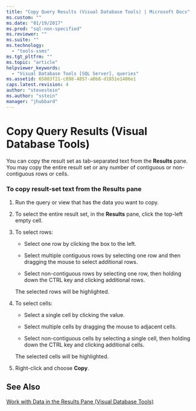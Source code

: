 ```yaml
---
title: "Copy Query Results (Visual Database Tools) | Microsoft Docs"
ms.custom: ""
ms.date: "01/19/2017"
ms.prod: "sql-non-specified"
ms.reviewer: ""
ms.suite: ""
ms.technology: 
  - "tools-ssms"
ms.tgt_pltfrm: ""
ms.topic: "article"
helpviewer_keywords: 
  - "Visual Database Tools [SQL Server], queries"
ms.assetid: 65883f21-c898-4857-a0b8-d1851e1486e1
caps.latest.revision: 4
author: "stevestein"
ms.author: "sstein"
manager: "jhubbard"
---
```

# Copy Query Results (Visual Database Tools)
You can copy the result set as tab-separated text from the **Results** pane. You may copy the entire result set or any number of contiguous or non-contiguous rows or cells.  
  
### To copy result-set text from the Results pane  
  
1.  Run the query or view that has the data you want to copy.  
  
2.  To select the entire result set, in the **Results** pane, click the top-left empty cell.  
  
3.  To select rows:  
  
    -   Select one row by clicking the box to the left.  
  
    -   Select multiple contiguous rows by selecting one row and then dragging the mouse to select additional rows.  
  
    -   Select non-contiguous rows by selecting one row, then holding down the CTRL key and clicking additional rows.  
  
    The selected rows will be highlighted.  
  
4.  To select cells:  
  
    -   Select a single cell by clicking the value.  
  
    -   Select multiple cells by dragging the mouse to adjacent cells.  
  
    -   Select non-contiguous cells by selecting a single cell, then holding down the CTRL key and clicking additional cells.  
  
    The selected cells will be highlighted.  
  
5.  Right-click and choose **Copy**.  
  
## See Also  
[Work with Data in the Results Pane &#40;Visual Database Tools&#41;](../../ssms/visual-db-tools/work-with-data-in-the-results-pane-visual-database-tools.md)  
  
